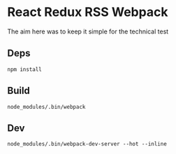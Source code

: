 # React Redux RSS Webpack

The aim here was to keep it simple for the technical test

## Deps

    npm install

## Build

    node_modules/.bin/webpack

## Dev

    node_modules/.bin/webpack-dev-server --hot --inline

